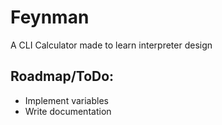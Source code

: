 # Feynman
A CLI Calculator made to learn interpreter design
## Roadmap/ToDo:
- Implement variables
- Write documentation 
